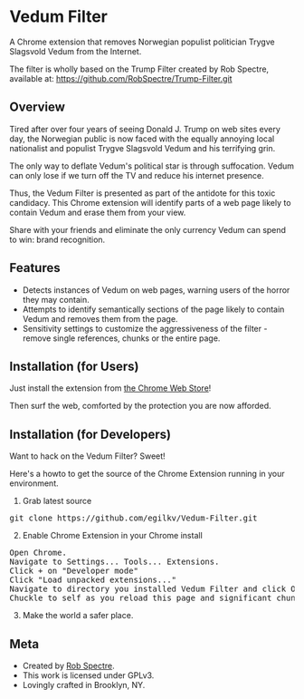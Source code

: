 Vedum Filter
================================
A Chrome extension that removes Norwegian populist politician Trygve Slagsvold Vedum from the Internet.

The filter is wholly based on the Trump Filter created by Rob Spectre, available at:
https://github.com/RobSpectre/Trump-Filter.git

Overview
--------------------------
Tired after over four years of seeing Donald J. Trump on web sites every day,
the Norwegian public is now faced with the equally annoying local nationalist and
populist Trygve Slagsvold Vedum and his terrifying grin.

The only way to deflate Vedum's political star is through suffocation. Vedum
can only lose if we turn off the TV and reduce his internet presence.

Thus, the Vedum Filter is presented as part of the antidote for this toxic
candidacy. This Chrome extension will identify parts of a web page likely to
contain Vedum and erase them from your view.

Share with your friends and eliminate the only currency Vedum can spend to win:
brand recognition.


Features
--------------------------

* Detects instances of Vedum on web pages, warning users of the horror they may contain.
* Attempts to identify semantically sections of the page likely to contain Vedum and removes them from the page.
* Sensitivity settings to customize the aggressiveness of the filter - remove single references, chunks or the entire page.


Installation (for Users)
--------------------------

Just install the extension from [the Chrome Web
Store](https://chrome.google.com/webstore/detail/conppmbaniihkofeanmccjlpdgjbpakf)!

Then surf the web, comforted by the protection you are now afforded.


Installation (for Developers)
-------------------------
Want to hack on the Vedum Filter?  Sweet!

Here's a howto to get the source of the Chrome Extension running in your environment.

1) Grab latest source
<pre>
git clone https://github.com/egilkv/Vedum-Filter.git
</pre>

2) Enable Chrome Extension in your Chrome install
<pre>
Open Chrome.
Navigate to Settings... Tools... Extensions.
Click + on "Developer mode"
Click "Load unpacked extensions..."
Navigate to directory you installed Vedum Filter and click Open.
Chuckle to self as you reload this page and significant chunks of it suddenly disappear.
</pre>

3) Make the world a safer place.


Meta
-------------------------

* Created by [Rob Spectre](http://brooklynhacker.com).
* This work is licensed under GPLv3.
* Lovingly crafted in Brooklyn, NY.
